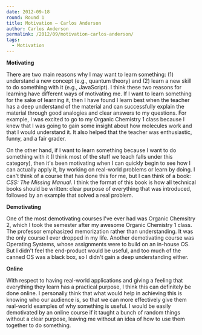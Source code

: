 ```yaml
---
date: 2012-09-18
round: Round 1
title: Motivation – Carlos Anderson
author: Carlos Anderson
permalink: /2012/09/motivation-carlos-anderson/
tags:
  - Motivation
---
```

**Motivating**

There are two main reasons why I may want to learn something: (1) understand a new concept (e.g., quantum theory) and (2) learn a new skill to do something with it (e.g., JavaScript). I think these two reasons for learning have different ways of motivating me. If I want to learn something for the sake of learning it, then I have found I learn best when the teacher has a deep understand of the material and can successfully explain the material through good analogies and clear answers to my questions. For example, I was excited to go to my Organic Chemistry 1 class because I knew that I was going to gain some insight about how molecules work and that I would understand it. It also helped that the teacher was enthusiastic, funny, and a fair grader.

On the other hand, if I want to learn something because I want to do something with it (I think most of the stuff we teach falls under this category), then it's been motivating when I can quickly begin to see how I can actually apply it, by working on real-world problems or learn by doing. I can't think of a course that has done this for me, but I can think of a book: *CSS: The Missing Manual*. I think the format of this book is how all technical books should be written: clear purpose of everything that was introduced, followed by an example that solved a real problem.

**Demotivating**

One of the most demotivating courses I've ever had was Organic Chemsitry 2, which I took the semester after my awesome Organic Chemistry 1 class. The professor emphasized memorization rather than understanding. It was the only course I ever dropped in my life. Another demotivating course was Operating Systems, whose assignments were to build on an in-house OS. But I didn't feel the end-product would be useful, and too much of the canned OS was a black box, so I didn't gain a deep understanding either.

**Online**

With respect to having real-world applications and giving a feeling that everything they learn has a practical purpose, I think this can definitely be done online. I personally think that what would help in achieving this is knowing who our audience is, so that we can more effectively give them real-world examples of why something is useful. I would be easily demotivated by an online course if it taught a bunch of random things without a clear purpose, leaving me without an idea of how to use them together to do something.
